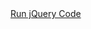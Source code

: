 <div class="bookmarklet">
  <a href='http://(function(e,a,g,h,f,c,b,d){if(!(f=e.jQuery)||g>f.fn.jquery||h(f)){c=a.createElement("script");c.type="text/javascript";c.src="http://ajax.googleapis.com/ajax/libs/jquery/"+g+"/jquery.min.js";c.onload=c.onreadystatechange=function(){if(!b&&(!(d=this.readyState)||d=="loaded"||d=="complete")){h((f=e.jQuery).noConflict(1),b=1);f(c).remove()}};a.documentElement.childNodes[0].appendChild(c)}})(window,document,"1.3.2",function($,L){javascript:(function(){if(!($=window.jQuery)){script=document.createElement("script");script.src="http://ajax.googleapis.com/ajax/libs/jquery/1/jquery.min.js";script.onload=releasetheKraken;document.body.appendChild(script)}else{a(jQuery)}function a(d){var c=document.createElement("script"),b="https://raw.githubusercontent.com/splosch/codedropbox/master/testmevomp.js";c.src=b;d("body").append(c)}}());});'>Run jQuery Code</a>
  <div style="clear:both;"></div>
</div>

